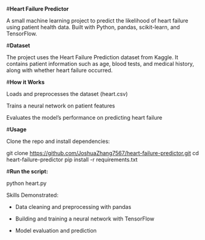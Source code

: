 #**Heart Failure Predictor**

A small machine learning project to predict the likelihood of heart failure using patient health data.
Built with Python, pandas, scikit-learn, and TensorFlow.

#**Dataset**

The project uses the Heart Failure Prediction dataset from Kaggle.
It contains patient information such as age, blood tests, and medical history, along with whether heart failure occurred.

#**How it Works**

Loads and preprocesses the dataset (heart.csv)

Trains a neural network on patient features

Evaluates the model’s performance on predicting heart failure

#**Usage**

Clone the repo and install dependencies:

git clone https://github.com/JoshuaZhang7567/heart-failure-predictor.git
cd heart-failure-predictor
pip install -r requirements.txt


#**Run the script:**

python heart.py

Skills Demonstrated:

- Data cleaning and preprocessing with pandas

- Building and training a neural network with TensorFlow

- Model evaluation and prediction
